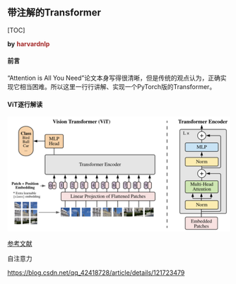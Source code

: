 ## 带注解的Transformer

[TOC]

**by** <font color="brown">**harvardnlp**</font>

#### 前言

“Attention is All You Need”论文本身写得很清晰，但是传统的观点认为，正确实现它相当困难。所以这里一行行讲解、实现一个PyTorch版的Transformer。



#### ViT逐行解读



<img src="vit.png" alt="vit" style="zoom:50%;" />





[参考文献](https://blog.csdn.net/qq_42418728/article/details/120365972?spm=1001.2014.3001.5502)



自注意力

https://blog.csdn.net/qq_42418728/article/details/121723479
